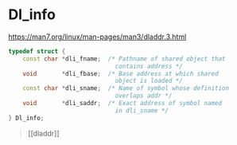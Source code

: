 # Dl_info

https://man7.org/linux/man-pages/man3/dladdr.3.html

```cpp
typedef struct {
	const char *dli_fname;  /* Pathname of shared object that
							  contains address */
	void       *dli_fbase;  /* Base address at which shared
							  object is loaded */
	const char *dli_sname;  /* Name of symbol whose definition
							  overlaps addr */
	void       *dli_saddr;  /* Exact address of symbol named
							  in dli_sname */
} Dl_info;
```

> [[dladdr]]
